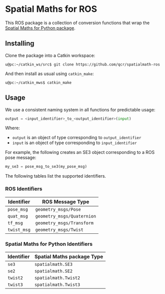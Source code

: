 # Spatial Maths for ROS

This ROS package is a collection of conversion functions that wrap the [Spatial Maths for Python package](https://github.com/petercorke/spatialmath-python).

## Installing

Clone the package into a Catkin workspace:

```
u@pc:~/catkin_ws/src$ git clone https://github.com/qcr/spatialmath-ros
```

And then install as usual using `catkin_make`:

```
u@pc:~/catkin_mws$ catkin_make
```

## Usage

We use a consistent naming system in all functions for predictable usage:

```python
output = <input_identifier>_to_<output_identifier>(input)
```

Where:

- `output` is an object of type corresponding to `output_identifier`
- `input` is an object of type corresponding to `input_identifier`

For example, the following creates an SE3 object corresponding to a ROS pose message:

```python
my_se3 = pose_msg_to_se3(my_pose_msg)
```

The following tables list the supported identifiers.

### ROS Identifiers

| Identifier  | ROS Message Type           |
| ----------- | -------------------------- |
| `pose_msg`  | `geometry_msgs/Pose`       |
| `quat_msg`  | `geometry_msgs/Quaternion` |
| `tf_msg`    | `geometry_msgs/Transform`  |
| `twist_msg` | `geometry_msgs/Twist`      |

### Spatial Maths for Python Identifiers

| Identifier | Spatial Maths package Type |
| ---------- | -------------------------- |
| `se3`      | `spatialmath.SE3`          |
| `se2`      | `spatialmath.SE2`          |
| `twist2`   | `spatialmath.Twist2`       |
| `twist3`   | `spatialmath.Twist3`       |
